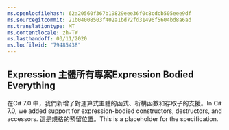 ```yaml
---
ms.openlocfilehash: 62a20560f367b19829eee36f0c8cdcb505eee9df
ms.sourcegitcommit: 21b04008503f402a1bd72fd31496f5604bd8a6ad
ms.translationtype: MT
ms.contentlocale: zh-TW
ms.lasthandoff: 03/11/2020
ms.locfileid: "79485438"
---
```

## <a name="expression-bodied-everything"></a><span data-ttu-id="04903-101">Expression 主體所有專案</span><span class="sxs-lookup"><span data-stu-id="04903-101">Expression Bodied Everything</span></span>

<span data-ttu-id="04903-102">在C# 7.0 中，我們新增了對運算式主體的函式、析構函數和存取子的支援。</span><span class="sxs-lookup"><span data-stu-id="04903-102">In C# 7.0, we added support for expression-bodied constructors, destructors, and accessors.</span></span>  <span data-ttu-id="04903-103">這是規格的預留位置。</span><span class="sxs-lookup"><span data-stu-id="04903-103">This is a placeholder for the specification.</span></span>
